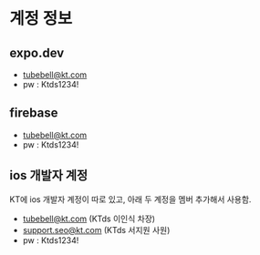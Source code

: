 # 계정 정보

## expo.dev

-   tubebell@kt.com
-   pw : Ktds1234!

## firebase

-   tubebell@kt.com
-   pw : Ktds1234!

## ios 개발자 계정

KT에 ios 개발자 계정이 따로 있고, 아래 두 계정을 멤버 추가해서 사용함.

-   tubebell@kt.com (KTds 이인식 차장)
-   support.seo@kt.com (KTds 서지원 사원)
-   pw : Ktds1234!
